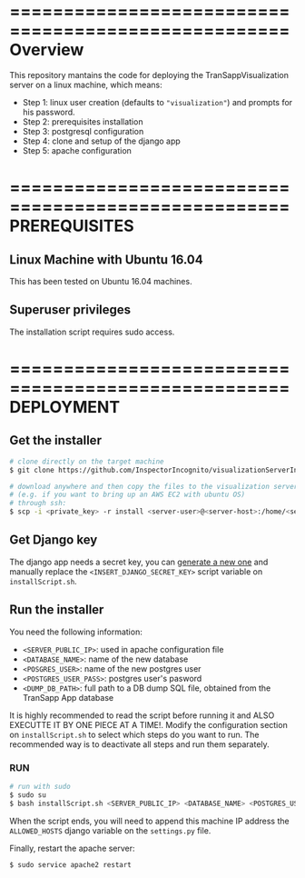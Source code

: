 ====================================================
Overview
====================================================

This repository mantains the code for deploying the TranSappVisualization server on a linux machine, which means:
- Step 1: linux user creation (defaults to `"visualization"`) and prompts for his password.
- Step 2: prerequisites installation
- Step 3: postgresql configuration
- Step 4: clone and setup of the django app
- Step 5: apache configuration


====================================================
PREREQUISITES
====================================================

## Linux Machine with Ubuntu 16.04

This has been tested on Ubuntu 16.04 machines.


## Superuser privileges

The installation script requires sudo access.


====================================================
DEPLOYMENT
====================================================

## Get the installer

```bash
# clone directly on the target machine
$ git clone https://github.com/InspectorIncognito/visualizationServerInstaller.git

# download anywhere and then copy the files to the visualization server:
# (e.g. if you want to bring up an AWS EC2 with ubuntu OS)
# through ssh:
$ scp -i <private_key> -r install <server-user>@<server-host>:/home/<server-user>
```

## Get Django key

The django app needs a secret key, you can [generate a new one](http://www.miniwebtool.com/django-secret-key-generator/) and manually replace the `<INSERT_DJANGO_SECRET_KEY>` script variable on `installScript.sh`.


## Run the installer

You need the following information:
- `<SERVER_PUBLIC_IP>`: used in apache configuration file
- `<DATABASE_NAME>`: name of the new database
- `<POSGRES_USER>`: name of the new postgres user
- `<POSTGRES_USER_PASS>`: postgres user's pasword
- `<DUMP_DB_PATH>`: full path to a DB dump SQL file, obtained from the TranSapp App database


It is highly recommended to read the script before running it and ALSO EXECUTTE IT BY ONE PIECE AT A TIME!. Modify the configuration section on `installScript.sh` to select which steps do you want to run. The recommended way is to deactivate all steps and run them separately. 


### RUN

```bash
# run with sudo
$ sudo su
$ bash installScript.sh <SERVER_PUBLIC_IP> <DATABASE_NAME> <POSTGRES_USER> <POSTGRES_USER_PASS> <DUMP_DB_PATH>
```

When the script ends, you will need to append this machine IP address the `ALLOWED_HOSTS` django variable on the `settings.py` file.

Finally, restart the apache server:
```bash
$ sudo service apache2 restart
```
